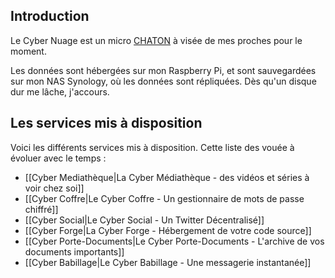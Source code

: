 ## Introduction
Le Cyber Nuage est un micro [CHATON](https://www.chatons.org/) à visée de mes proches pour le moment. 

Les données sont hébergées sur mon Raspberry Pi, et sont sauvegardées sur mon NAS Synology, où les données sont répliquées. Dès qu'un disque dur me lâche, j'accours.
## Les services mis à disposition
Voici les différents services mis à disposition. Cette liste des vouée à évoluer avec le temps :

- [[Cyber Mediathèque|La Cyber Médiathèque - des vidéos et séries à voir chez soi]]
- [[Cyber Coffre|Le Cyber Coffre - Un gestionnaire de mots de passe chiffré]]
- [[Cyber Social|Le Cyber Social - Un Twitter Décentralisé]]
- [[Cyber Forge|La Cyber Forge - Hébergement de votre code source]]
- [[Cyber Porte-Documents|Le Cyber Porte-Documents - L'archive de vos documents importants]]
- [[Cyber Babillage|Le Cyber Babillage - Une messagerie instantanée]]
